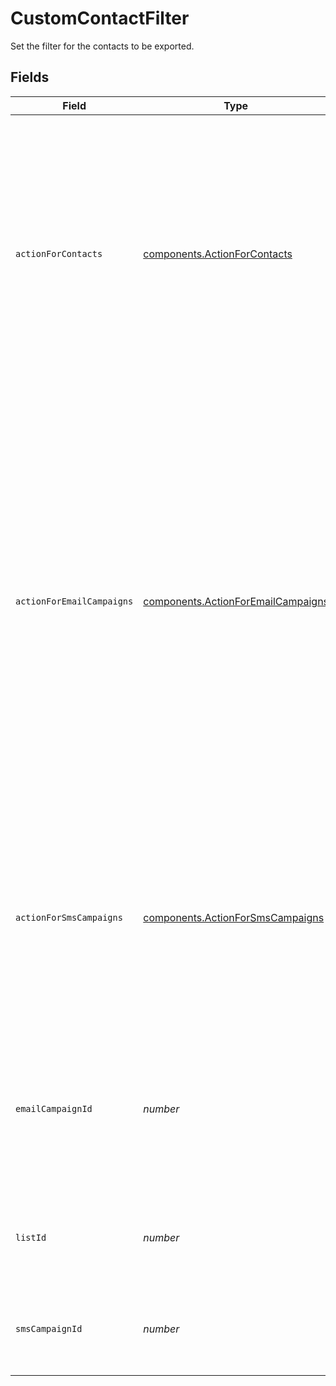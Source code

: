 # CustomContactFilter

Set the filter for the contacts to be exported.



## Fields

| Field                                                                                                                                                                                                                                                                                                                                                                                                                                                                                                                                                                                                                                                                                                                                                                     | Type                                                                                                                                                                                                                                                                                                                                                                                                                                                                                                                                                                                                                                                                                                                                                                      | Required                                                                                                                                                                                                                                                                                                                                                                                                                                                                                                                                                                                                                                                                                                                                                                  | Description                                                                                                                                                                                                                                                                                                                                                                                                                                                                                                                                                                                                                                                                                                                                                               | Example                                                                                                                                                                                                                                                                                                                                                                                                                                                                                                                                                                                                                                                                                                                                                                   |
| ------------------------------------------------------------------------------------------------------------------------------------------------------------------------------------------------------------------------------------------------------------------------------------------------------------------------------------------------------------------------------------------------------------------------------------------------------------------------------------------------------------------------------------------------------------------------------------------------------------------------------------------------------------------------------------------------------------------------------------------------------------------------- | ------------------------------------------------------------------------------------------------------------------------------------------------------------------------------------------------------------------------------------------------------------------------------------------------------------------------------------------------------------------------------------------------------------------------------------------------------------------------------------------------------------------------------------------------------------------------------------------------------------------------------------------------------------------------------------------------------------------------------------------------------------------------- | ------------------------------------------------------------------------------------------------------------------------------------------------------------------------------------------------------------------------------------------------------------------------------------------------------------------------------------------------------------------------------------------------------------------------------------------------------------------------------------------------------------------------------------------------------------------------------------------------------------------------------------------------------------------------------------------------------------------------------------------------------------------------- | ------------------------------------------------------------------------------------------------------------------------------------------------------------------------------------------------------------------------------------------------------------------------------------------------------------------------------------------------------------------------------------------------------------------------------------------------------------------------------------------------------------------------------------------------------------------------------------------------------------------------------------------------------------------------------------------------------------------------------------------------------------------------- | ------------------------------------------------------------------------------------------------------------------------------------------------------------------------------------------------------------------------------------------------------------------------------------------------------------------------------------------------------------------------------------------------------------------------------------------------------------------------------------------------------------------------------------------------------------------------------------------------------------------------------------------------------------------------------------------------------------------------------------------------------------------------- |
| `actionForContacts`                                                                                                                                                                                                                                                                                                                                                                                                                                                                                                                                                                                                                                                                                                                                                       | [components.ActionForContacts](../../models/shared/actionforcontacts.md)                                                                                                                                                                                                                                                                                                                                                                                                                                                                                                                                                                                                                                                                                                  | :heavy_minus_sign:                                                                                                                                                                                                                                                                                                                                                                                                                                                                                                                                                                                                                                                                                                                                                        | **Mandatory if neither actionForEmailCampaigns nor actionForSmsCampaigns is passed.** This will export the contacts on the basis of provided action applied on contacts as per the list id.<br/>* **allContacts** - Fetch the list of all contacts for a particular list.<br/>* **subscribed & unsubscribed** - Fetch the list of subscribed / unsubscribed (blacklisted via any means) contacts for a particular list.<br/>* **unsubscribedPerList** - Fetch the list of contacts that are unsubscribed from a particular list only.<br/>                                                                                                                                                                                                                                |                                                                                                                                                                                                                                                                                                                                                                                                                                                                                                                                                                                                                                                                                                                                                                           |
| `actionForEmailCampaigns`                                                                                                                                                                                                                                                                                                                                                                                                                                                                                                                                                                                                                                                                                                                                                 | [components.ActionForEmailCampaigns](../../models/shared/actionforemailcampaigns.md)                                                                                                                                                                                                                                                                                                                                                                                                                                                                                                                                                                                                                                                                                      | :heavy_minus_sign:                                                                                                                                                                                                                                                                                                                                                                                                                                                                                                                                                                                                                                                                                                                                                        | **Mandatory if neither actionForContacts nor actionForSmsCampaigns is passed.** This will export the contacts on the basis of provided action applied on email campaigns.<br/>* **openers & nonOpeners** - emailCampaignId is mandatory. Fetch the list of readers / non-readers for a particular email campaign.<br/>* **clickers & nonClickers** - emailCampaignId is mandatory. Fetch the list of clickers / non-clickers for a particular email campaign.<br/>* **unsubscribed** - emailCampaignId is mandatory. Fetch the list of all unsubscribed (blacklisted via any means) contacts for a particular email campaign.<br/>* **hardBounces & softBounces** - emailCampaignId is optional. Fetch the list of hard bounces / soft bounces for a particular / all email campaign(s).<br/> |                                                                                                                                                                                                                                                                                                                                                                                                                                                                                                                                                                                                                                                                                                                                                                           |
| `actionForSmsCampaigns`                                                                                                                                                                                                                                                                                                                                                                                                                                                                                                                                                                                                                                                                                                                                                   | [components.ActionForSmsCampaigns](../../models/shared/actionforsmscampaigns.md)                                                                                                                                                                                                                                                                                                                                                                                                                                                                                                                                                                                                                                                                                          | :heavy_minus_sign:                                                                                                                                                                                                                                                                                                                                                                                                                                                                                                                                                                                                                                                                                                                                                        | **Mandatory if neither actionForContacts nor actionForEmailCampaigns is passed.** This will export the contacts on the basis of provided action applied on sms campaigns.<br/>* **unsubscribed** - Fetch the list of all unsubscribed (blacklisted via any means) contacts for all / particular sms campaigns.<br/>* **hardBounces & softBounces** - Fetch the list of hard bounces / soft bounces for all / particular sms campaigns.<br/>                                                                                                                                                                                                                                                                                                                               |                                                                                                                                                                                                                                                                                                                                                                                                                                                                                                                                                                                                                                                                                                                                                                           |
| `emailCampaignId`                                                                                                                                                                                                                                                                                                                                                                                                                                                                                                                                                                                                                                                                                                                                                         | *number*                                                                                                                                                                                                                                                                                                                                                                                                                                                                                                                                                                                                                                                                                                                                                                  | :heavy_minus_sign:                                                                                                                                                                                                                                                                                                                                                                                                                                                                                                                                                                                                                                                                                                                                                        | Considered only if **actionForEmailCampaigns** is passed, ignored otherwise. **Mandatory if action is one of the following - openers, nonOpeners, clickers, nonClickers, unsubscribed.**<br/>The id of the email campaign for which the corresponding action shall be applied in the filter.<br/>                                                                                                                                                                                                                                                                                                                                                                                                                                                                         | 12                                                                                                                                                                                                                                                                                                                                                                                                                                                                                                                                                                                                                                                                                                                                                                        |
| `listId`                                                                                                                                                                                                                                                                                                                                                                                                                                                                                                                                                                                                                                                                                                                                                                  | *number*                                                                                                                                                                                                                                                                                                                                                                                                                                                                                                                                                                                                                                                                                                                                                                  | :heavy_minus_sign:                                                                                                                                                                                                                                                                                                                                                                                                                                                                                                                                                                                                                                                                                                                                                        | **Mandatory if actionForContacts is passed, ignored otherwise.** Id of the list for which the corresponding action shall be applied in the filter.<br/>                                                                                                                                                                                                                                                                                                                                                                                                                                                                                                                                                                                                                   | 2                                                                                                                                                                                                                                                                                                                                                                                                                                                                                                                                                                                                                                                                                                                                                                         |
| `smsCampaignId`                                                                                                                                                                                                                                                                                                                                                                                                                                                                                                                                                                                                                                                                                                                                                           | *number*                                                                                                                                                                                                                                                                                                                                                                                                                                                                                                                                                                                                                                                                                                                                                                  | :heavy_minus_sign:                                                                                                                                                                                                                                                                                                                                                                                                                                                                                                                                                                                                                                                                                                                                                        | Considered only if **actionForSmsCampaigns** is passed, ignored otherwise. The id of sms campaign for which the corresponding action shall be applied in the filter.<br/>                                                                                                                                                                                                                                                                                                                                                                                                                                                                                                                                                                                                 | 12                                                                                                                                                                                                                                                                                                                                                                                                                                                                                                                                                                                                                                                                                                                                                                        |